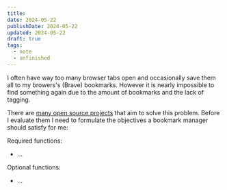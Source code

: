 ```yaml
---
title: 
date: 2024-05-22
publishDate: 2024-05-22
updated: 2024-05-22
draft: true
tags:
  - note
  - unfinished
---
```

 
I often have way too many browser tabs open and occasionally save them all to my browers's (Brave) bookmarks. However it is nearly impossible to find something again due to the amount of bookmarks and the lack of tagging.

There are [many open source projects](https://github.com/awesome-selfhosted/awesome-selfhosted?tab=readme-ov-file#bookmarks-and-link-sharing) that aim to solve this problem. Before I evaluate them I need to formulate the objectives a bookmark manager should satisfy for me:

Required functions:
- ...

Optional functions:
- ...